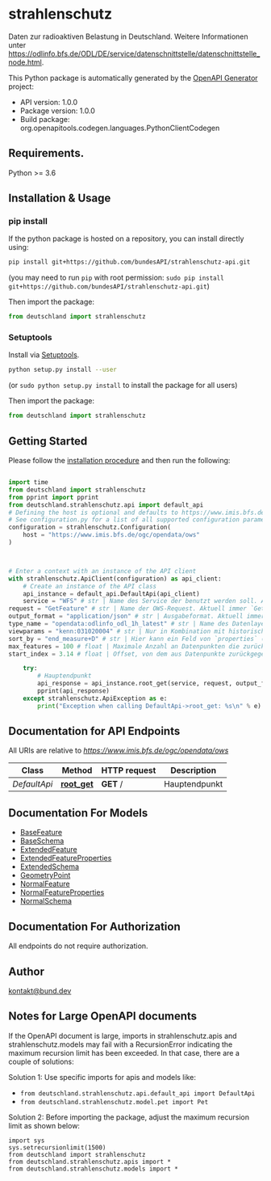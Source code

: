 # strahlenschutz
Daten zur radioaktiven Belastung in Deutschland. Weitere Informationen unter https://odlinfo.bfs.de/ODL/DE/service/datenschnittstelle/datenschnittstelle_node.html.

This Python package is automatically generated by the [OpenAPI Generator](https://openapi-generator.tech) project:

- API version: 1.0.0
- Package version: 1.0.0
- Build package: org.openapitools.codegen.languages.PythonClientCodegen

## Requirements.

Python >= 3.6

## Installation & Usage
### pip install

If the python package is hosted on a repository, you can install directly using:

```sh
pip install git+https://github.com/bundesAPI/strahlenschutz-api.git
```
(you may need to run `pip` with root permission: `sudo pip install git+https://github.com/bundesAPI/strahlenschutz-api.git`)

Then import the package:
```python
from deutschland import strahlenschutz
```

### Setuptools

Install via [Setuptools](http://pypi.python.org/pypi/setuptools).

```sh
python setup.py install --user
```
(or `sudo python setup.py install` to install the package for all users)

Then import the package:
```python
from deutschland import strahlenschutz
```

## Getting Started

Please follow the [installation procedure](#installation--usage) and then run the following:

```python

import time
from deutschland import strahlenschutz
from pprint import pprint
from deutschland.strahlenschutz.api import default_api
# Defining the host is optional and defaults to https://www.imis.bfs.de/ogc/opendata/ows
# See configuration.py for a list of all supported configuration parameters.
configuration = strahlenschutz.Configuration(
    host = "https://www.imis.bfs.de/ogc/opendata/ows"
)



# Enter a context with an instance of the API client
with strahlenschutz.ApiClient(configuration) as api_client:
    # Create an instance of the API class
    api_instance = default_api.DefaultApi(api_client)
    service = "WFS" # str | Name des Service der benutzt werden soll. Aktuell immer `WFS`. (default to "WFS")
request = "GetFeature" # str | Name der OWS-Request. Aktuell immer `GetFeature`. (default to "GetFeature")
output_format = "application/json" # str | Ausgabeformat. Aktuell immer `application/json`. (default to "application/json")
type_name = "opendata:odlinfo_odl_1h_latest" # str | Name des Datenlayers, das benutzt werden soll.   * `odlinfo_odl_1h_latest` - Liste der Messstellen inklusive dem jeweils letzten 1-Stunden-Messwert   * `odlinfo_timeseries_odl_1h` - Zeitreihe mit 1-Stunden-Messdaten   * `odlinfo_timeseries_odl_24h` - Zeitreihe mit 24-Stunden-Messdaten  (optional)
viewparams = "kenn:031020004" # str | Nur in Kombination mit historischen Daten (also nur Layer ohne `_latest`) relevant.  Genutzt zur Angabe einer spezifischen Messstelle mittels `kenn`-Wert.  (optional)
sort_by = "end_measure+D" # str | Hier kann ein Feld von `properties` (also den zurückgegebenen Datenpunkten) angegeben werden, dann wird nach diesem aufsteigend sortiert. Wird an den Namen des Feldes noch `+D` angehängt, so wird absteigend sortiert.  (optional)
max_features = 100 # float | Maximale Anzahl an Datenpunkten die zurückgegeben werden soll. (optional)
start_index = 3.14 # float | Offset, von dem aus Datenpunkte zurückgegeben werden sollen. Kann in Kombination mit `maxFeatures` genutzt werden, um Pagination zu ermöglichen. (optional)

    try:
        # Hauptendpunkt
        api_response = api_instance.root_get(service, request, output_format, type_name=type_name, viewparams=viewparams, sort_by=sort_by, max_features=max_features, start_index=start_index)
        pprint(api_response)
    except strahlenschutz.ApiException as e:
        print("Exception when calling DefaultApi->root_get: %s\n" % e)
```

## Documentation for API Endpoints

All URIs are relative to *https://www.imis.bfs.de/ogc/opendata/ows*

Class | Method | HTTP request | Description
------------ | ------------- | ------------- | -------------
*DefaultApi* | [**root_get**](docs/DefaultApi.md#root_get) | **GET** / | Hauptendpunkt


## Documentation For Models

 - [BaseFeature](docs/BaseFeature.md)
 - [BaseSchema](docs/BaseSchema.md)
 - [ExtendedFeature](docs/ExtendedFeature.md)
 - [ExtendedFeatureProperties](docs/ExtendedFeatureProperties.md)
 - [ExtendedSchema](docs/ExtendedSchema.md)
 - [GeometryPoint](docs/GeometryPoint.md)
 - [NormalFeature](docs/NormalFeature.md)
 - [NormalFeatureProperties](docs/NormalFeatureProperties.md)
 - [NormalSchema](docs/NormalSchema.md)


## Documentation For Authorization

 All endpoints do not require authorization.

## Author

kontakt@bund.dev


## Notes for Large OpenAPI documents
If the OpenAPI document is large, imports in strahlenschutz.apis and strahlenschutz.models may fail with a
RecursionError indicating the maximum recursion limit has been exceeded. In that case, there are a couple of solutions:

Solution 1:
Use specific imports for apis and models like:
- `from deutschland.strahlenschutz.api.default_api import DefaultApi`
- `from deutschland.strahlenschutz.model.pet import Pet`

Solution 2:
Before importing the package, adjust the maximum recursion limit as shown below:
```
import sys
sys.setrecursionlimit(1500)
from deutschland import strahlenschutz
from deutschland.strahlenschutz.apis import *
from deutschland.strahlenschutz.models import *
```


